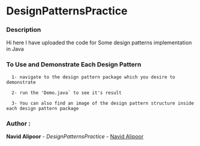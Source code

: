 # DesignPatternsPractice

  ### Description
  Hi here I have uploaded the code for Some design patterns implementation in Java

  ### To Use and Demonstrate Each Design Pattern
  ```
    1- navigate to the design pattern package which you desire to demonstrate

    2- run the 'Demo.java` to see it's result

    3- You can also find an image of the design pattern structure inside each design pattern package
  ```

 ### Author : 
 **Navid Alipoor** - *DesignPatternsPractice* - [Navid Alipoor](https://github.com/navid9675)
